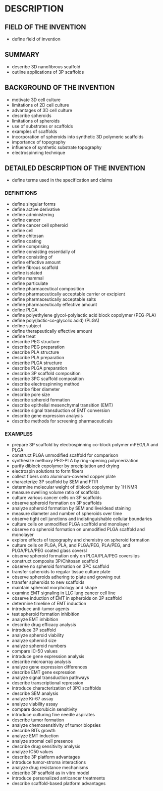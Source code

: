 # DESCRIPTION

## FIELD OF THE INVENTION

- define field of invention

## SUMMARY

- describe 3D nanofibrous scaffold
- outline applications of 3P scaffolds

## BACKGROUND OF THE INVENTION

- motivate 3D cell culture
- limitations of 2D cell culture
- advantages of 3D cell culture
- describe spheroids
- limitations of spheroids
- use of substrates or scaffolds
- examples of scaffolds
- incorporation of spheroids into synthetic 3D polymeric scaffolds
- importance of topography
- influence of synthetic substrate topography
- electrospinning technique

## DETAILED DESCRIPTION OF THE INVENTION

- define terms used in the specification and claims

### DEFINITIONS

- define singular forms
- define active derivative
- define administering
- define cancer
- define cancer cell spheroid
- define cell
- define chitosan
- define coating
- define comprising
- define consisting essentially of
- define consisting of
- define effective amount
- define fibrous scaffold
- define isolated
- define mammal
- define particulate
- define pharmaceutical composition
- define pharmaceutically acceptable carrier or excipient
- define pharmaceutically acceptable salts
- define pharmaceutically effective amount
- define PLGA
- define polyethylene glycol-polylactic acid block copolymer (PEG-PLA)
- define poly(lactic-co-glycolic acid) (PLGA)
- define subject
- define therapeutically effective amount
- define treat
- describe PEG structure
- describe PEG preparation
- describe PLA structure
- describe PLA preparation
- describe PLGA structure
- describe PLGA preparation
- describe 3P scaffold composition
- describe 3PC scaffold composition
- describe electrospinning method
- describe fiber diameter
- describe pore size
- describe spheroid formation
- describe epithelial mesenchymal transition (EMT)
- describe signal transduction of EMT conversion
- describe gene expression analysis
- describe methods for screening pharmaceuticals

### EXAMPLES

- prepare 3P scaffold by electrospinning co-block polymer mPEG/LA and PLGA
- construct PLGA unmodified scaffold for comparison
- synthesize methoxy PEG-PLA by ring-opening polymerization
- purify diblock copolymer by precipitation and drying
- electrospin solutions to form fibers
- collect fibers onto aluminum-covered copper plate
- characterize 3P scaffold by SEM and FTIR
- determine molecular weight of diblock copolymer by 1H NMR
- measure swelling volume ratio of scaffolds
- culture various cancer cells on 3P scaffolds
- observe spheroid formation on 3P scaffolds
- analyze spheroid formation by SEM and live/dead staining
- measure diameter and number of spheroids over time
- observe tight cell junctions and indistinguishable cellular boundaries
- culture cells on unmodified PLGA scaffold and monolayer
- observe no spheroid formation on unmodified PLGA scaffold and monolayer
- explore effects of topography and chemistry on spheroid formation
- culture cells on PLGA, PLA, and PLGA/PEG, PLA/PEG, and PLGA/PLA/PEG coated glass coversl
- observe spheroid formation only on PLGA/PLA/PEG coverslips
- construct composite 3P/Chitosan scaffold
- observe no spheroid formation on 3PC scaffold
- transfer spheroids to regular tissue culture plate
- observe spheroids adhering to plate and growing out
- transfer spheroids to new scaffolds
- maintain spheroid morphology and shape
- examine EMT signaling in LLC lung cancer cell line
- observe induction of EMT in spheroids on 3P scaffold
- determine timeline of EMT induction
- introduce anti-tumor agents
- test spheroid formation inhibition
- analyze EMT inhibition
- describe drug efficacy analysis
- introduce 3P scaffold
- analyze spheroid viability
- analyze spheroid size
- analyze spheroid numbers
- compare IC-50 values
- introduce gene expression analysis
- describe microarray analysis
- analyze gene expression differences
- describe EMT gene expression
- analyze signal transduction pathways
- describe transcriptional repression
- introduce characterization of 3PC scaffolds
- describe SEM analysis
- analyze Ki-67 assay
- analyze viability assay
- compare doxorubicin sensitivity
- introduce culturing fine needle aspirates
- describe tumor formation
- analyze chemosensitivity of tumor biopsies
- describe BITs growth
- analyze EMT induction
- analyze stromal cell presence
- describe drug sensitivity analysis
- analyze IC50 values
- describe 3P platform advantages
- introduce tumor-stroma interactions
- analyze drug resistance mechanisms
- describe 3P scaffold as in vitro model
- introduce personalized anticancer treatments
- describe scaffold-based platform advantages

